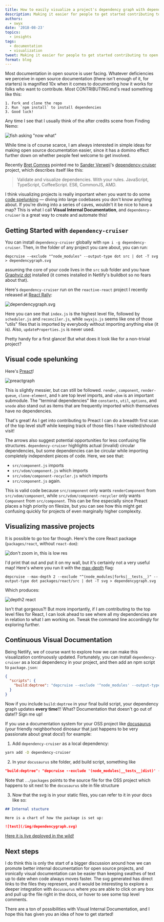 ```yaml
---
title: How to easily visualize a project's dependency graph with dependency-cruiser
description: Making it easier for people to get started contributing to open source with a visual representation of your project's dependancy graph
authors:
  - swyx
date: '2018-08-23'
topics:
  - insights
tags:
  - documentation
  - visualization
tweet: Making it easier for people to get started contributing to open source with a visual representation of your project's dependancy graph
format: blog
---
```


Most documentation in open source is user facing. Whatever deficiencies we perceive in open source documentation (there isn't enough of it, for starters) is magnified 10x when it comes to documenting how it works for folks who want to contribute. Most CONTRIBUTING.md's read something like this:

```
1. Fork and clone the repo
2. Run `npm install` to install dependencies
3. Good luck!
```

Any time I see that I usually think of the after credits scene from Finding Nemo:

![fish asking "now what"](https://i.kym-cdn.com/photos/images/original/001/142/233/897.gif)

While time is of course scarce, I am always interested in simple ideas for making open source documentation easier, since it has a domino effect further down on whether people feel welcome to get involved.

Recently [Bret Comnes](https://twitter.com/uhhyeahbret) pointed me to [Sander Verweij](https://sverweij.github.io/)'s [dependency-cruiser](https://github.com/sverweij/dependency-cruiser) project, which describes itself like this:

> Validate and visualize dependencies. With your rules. JavaScript, TypeScript, CoffeeScript. ES6, CommonJS, AMD.

I think visualizing projects is really important when you want to do some [code spelunking](http://www.codespelunking.org/) — diving into large codebases you don't know anything about. If you're diving into a series of caves, wouldn't it be nice to have a map? This is what I call **Visual Internal Documentation**, and `dependency-cruiser` is a great way to create and automate this!

## Getting Started with `dependency-cruiser`

You can install `dependency-cruiser` globally with `npm i -g dependency-cruiser`. Then, in the folder of any project you care about, you can run:

`depcruise --exclude "^node_modules" --output-type dot src | dot -T svg > dependencygraph.svg` 

assuming the core of your code lives in the `src` sub folder and you have [Graphviz dot](https://www.graphviz.org/) installed (it comes installed in Netlify's buildbot so no fears about that).

Here's `dependency-cruiser` run on the `reactive-react` project I recently released at [React Rally](https://www.youtube.com/watch?v=SaO-7Lk5hZ8):

![dependencygraph.svg](https://github.com/sw-yx/reactive-react/raw/master/dependencygraph.svg?sanitize=true)

Here you can see that `index.js` is the highest level file, followed by `scheduler.js` and `reconciler.js`, while `swyxjs.js` seems like one of those "utils" files that is imported by everybody without importing anything else (it is). Also, `updateProperties.js` is never used. 

Pretty handy for a first glance! But what does it look like for a non-trivial project? 

## Visual code spelunking

Here's [Preact](https://preact.com)!

![preactgraph](https://user-images.githubusercontent.com/6764957/44438126-b7f31b00-a58b-11e8-932c-4456d0a47262.png)

This is slightly messier, but can still be followed. `render`, `component`, `render-queue`, `clone-element`, and `h` are top level imports, and `vdom` is an important submodule. The "terminal dependencies" like `constants`, `util`, `options`, and `vnode` also stand out as items that are frequently imported which themselves have no dependencies.

That's great! As I get into contributing to Preact I can do a breadth first scan of the top level stuff while keeping track of those files I have visited/should visit!

The arrows also suggest potential opportunities for less confusing file structures. `dependency-cruiser` highlights actual (invalid) circular dependencies, but some dependencies can be circular while importing completely independent pieces of code. Here, we see that:

- `src/component.js` imports 
- `src/vdom/component.js` which imports
- `src/vdom/component-recycler.js` which imports 
- `src/component.js` again.

This is valid code because `src/component` only wants `renderComponent` from `src/vdom/component`, while `src/vdom/component-recycler` only wants `Component` from `src/component`. This can be fine especially since Preact places a high priority on filesize, but you can see how this might get confusing quickly for projects of even marginally higher complexity.

## Visualizing massive projects

It is possible to go too far though. Here's the core React package (`packages/react`, without `react-dom`):

![don't zoom in, this is low res](https://user-images.githubusercontent.com/6764957/44438793-c4c53e00-a58e-11e8-85ce-8f1ddc2c3300.png)

I'd print that out and put it on my wall, but it's certainly not a very useful map! Here's where you run it with the [max-depth](https://github.com/sverweij/dependency-cruiser/blob/develop/doc/cli.md#--max-depth) flag:

`depcruise --max-depth 2 --exclude "^(node_modules|forks|__tests__)" --output-type dot packages/react/src | dot -T svg > dependencygraph.svg`

Which produces:

![depth2 react](https://user-images.githubusercontent.com/6764957/44439279-f0492800-a590-11e8-91d9-a0c15bd78c08.png)

Isn't that gorgeous?! But more importantly, if I am contributing to the top level files for React, I can look ahead to see where all my dependencies are in relation to what I am working on. Tweak the command line accordingly for exploring further.

## Continuous Visual Documentation

Being Netlify, we of course want to explore how we can make this visualization continuously updated. Fortunately, you can install `dependency-cruiser` as a local dependency in your project, and then add an npm script to `package.json`:

```json
{
  "scripts": {
    "build:deptree": "depcruise --exclude '^node_modules' --output-type dot reactive-react | dot -T svg > dependencygraph.svg",
  }
}
```

Now if you include `build:deptree` in your final build script, your dependency graph updates **every time**!!! What? Documentation that doesn't go out of date!? Sign me up!

If you use a documentation system for your OSS project like [docusaurus](https://docusaurus.io/) (your friendly neighborhood dinosaur that just happens to be very passionate about great docs!) for example:

1. Add `dependency-cruiser` as a local dependency:

```bash
yarn add -D dependency-cruiser
```

2. In your `docusaurus` site folder, add build script, something like 

```json
"build:deptree": "depcruise --exclude '(node_modules|__tests__|dist)' --output-type dot ../packages | dot -T svg > static/img/dependencygraph.svg"
```

Note that `../packages` points to the source file for the OSS project which happens to sit next to the `docusaurus` site in file structure

3. Now that the svg is in your static files, you can refer to it in your docs like so:

```markdown
## Internal stucture

Here is a chart of how the package is set up:

![test](/img/dependencygraph.svg)
```

[Here it is live deployed in the wild!](https://babel-blade.netlify.com/docs/index.html#internal-structure)

## Next steps

I do think this is only the start of a bigger discussion around how we can promote better internal documentation for open source projects, and ironically visual documentation can be easier than keeping swathes of text up to date when code always moves faster. The svg generated has direct links to the files they represent, and it would be interesting to explore a deeper integration with `docusaurus` where you are able to click on any box and pull up the file right in the docs, or hover to see some top level comments.

There are a ton of possibilities with Visual Internal Documentation, and I hope this has given you an idea of how to get started!
